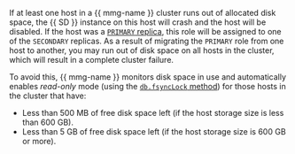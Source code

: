 If at least one host in a {{ mmg-name }} cluster runs out of allocated disk space, the {{ SD }} instance on this host will crash and the host will be disabled. If the host was a [`PRIMARY` replica](../../storedoc/concepts/replication.md), this role will be assigned to one of the `SECONDARY` replicas. As a result of migrating the `PRIMARY` role from one host to another, you may run out of disk space on all hosts in the cluster, which will result in a complete cluster failure.

To avoid this, {{ mmg-name }} monitors disk space in use and automatically enables _read-only_ mode (using the [`db.fsyncLock` method](https://docs.mongodb.com/manual/reference/method/db.fsyncLock/)) for those hosts in the cluster that have:

* Less than 500 MB of free disk space left (if the host storage size is less than 600 GB).
* Less than 5 GB of free disk space left (if the host storage size is 600 GB or more).
